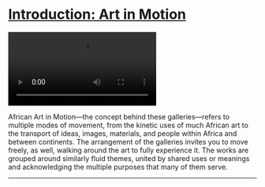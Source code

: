 # [Introduction: Art in Motion](http://artsmia.github.io/griot/#/stories/369)

<video src='http://cdn.dx.artsmia.org/videos/AfricanGalleries_Intro_ArtInMotion_iPad.mp4'></video>

African Art in Motion—the concept behind these galleries—refers to multiple modes of movement, from the kinetic uses of much African art to the transport of ideas, images, materials, and people within Africa and between continents. The arrangement of the galleries invites you to move freely, as well, walking around the art to fully experience it. The works are grouped around similarly fluid themes, united by shared uses or meanings and acknowledging the multiple purposes that many of them serve.

---
